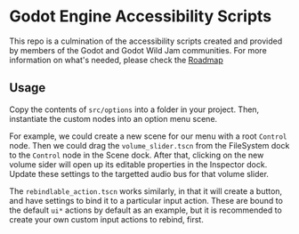 # Godot Engine Accessibility Scripts
This repo is a culmination of the accessibility scripts created and provided by members of the Godot and Godot Wild Jam communities. For more information on what's needed, please check the [Roadmap](ROADMAP.md)


## Usage

Copy the contents of `src/options` into a folder in your project. Then, instantiate the custom nodes into an option menu scene. 

For example, we could create a new scene for our menu with a root `Control` node. Then we could drag the `volume_slider.tscn` from the FileSystem dock to the `Control` node in the Scene dock. After that, clicking on the new volume sider will open up its editable properties in the Inspector dock. Update these settings to the targetted audio bus for that volume slider.

The `rebindlable_action.tscn` works similarly, in that it will create a button, and have settings to bind it to a particular input action. These are bound to the default `ui*` actions by default as an example, but it is recommended to create your own custom input actions to rebind, first.